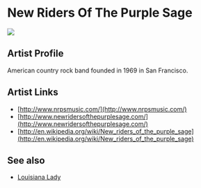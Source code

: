 # New Riders Of The Purple Sage

![](../../asssets/artists/New_Riders_Of_The_Purple_Sage.png)

## Artist Profile

American country rock band founded in 1969 in San Francisco.

## Artist Links

- [http://www.nrpsmusic.com/](http://www.nrpsmusic.com/)
- [http://www.newridersofthepurplesage.com/](http://www.newridersofthepurplesage.com/)
- [http://en.wikipedia.org/wiki/New_riders_of_the_purple_sage](http://en.wikipedia.org/wiki/New_riders_of_the_purple_sage)


## See also

- [Louisiana Lady](New_Riders_Of_The_Purple_Sage-Louisiana_Lady.md)
